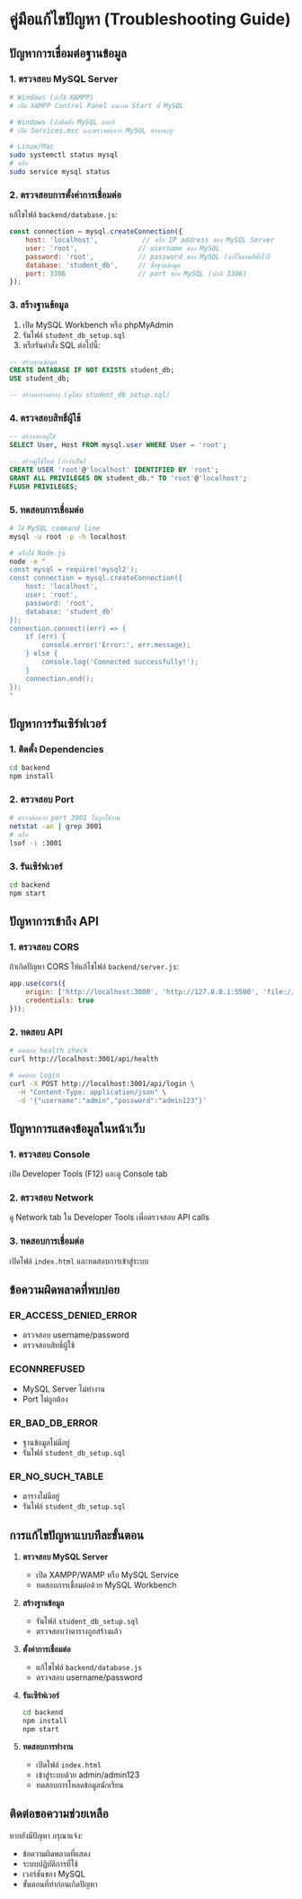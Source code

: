 # คู่มือแก้ไขปัญหา (Troubleshooting Guide)

## ปัญหาการเชื่อมต่อฐานข้อมูล

### 1. ตรวจสอบ MySQL Server
```bash
# Windows (ถ้าใช้ XAMPP)
# เปิด XAMPP Control Panel และกด Start ที่ MySQL

# Windows (ถ้าติดตั้ง MySQL แยก)
# เปิด Services.msc และตรวจสอบว่า MySQL ทำงานอยู่

# Linux/Mac
sudo systemctl status mysql
# หรือ
sudo service mysql status
```

### 2. ตรวจสอบการตั้งค่าการเชื่อมต่อ
แก้ไขไฟล์ `backend/database.js`:
```javascript
const connection = mysql.createConnection({
    host: 'localhost',           // หรือ IP address ของ MySQL Server
    user: 'root',               // username ของ MySQL
    password: 'root',           // password ของ MySQL (แก้ไขตามที่ตั้งไว้)
    database: 'student_db',     // ชื่อฐานข้อมูล
    port: 3306                  // port ของ MySQL (ปกติ 3306)
});
```

### 3. สร้างฐานข้อมูล
1. เปิด MySQL Workbench หรือ phpMyAdmin
2. รันไฟล์ `student_db_setup.sql`
3. หรือรันคำสั่ง SQL ต่อไปนี้:

```sql
-- สร้างฐานข้อมูล
CREATE DATABASE IF NOT EXISTS student_db;
USE student_db;

-- สร้างตารางต่างๆ (ดูไฟล์ student_db_setup.sql)
```

### 4. ตรวจสอบสิทธิ์ผู้ใช้
```sql
-- ตรวจสอบผู้ใช้
SELECT User, Host FROM mysql.user WHERE User = 'root';

-- สร้างผู้ใช้ใหม่ (ถ้าจำเป็น)
CREATE USER 'root'@'localhost' IDENTIFIED BY 'root';
GRANT ALL PRIVILEGES ON student_db.* TO 'root'@'localhost';
FLUSH PRIVILEGES;
```

### 5. ทดสอบการเชื่อมต่อ
```bash
# ใช้ MySQL command line
mysql -u root -p -h localhost

# หรือใช้ Node.js
node -e "
const mysql = require('mysql2');
const connection = mysql.createConnection({
    host: 'localhost',
    user: 'root',
    password: 'root',
    database: 'student_db'
});
connection.connect((err) => {
    if (err) {
        console.error('Error:', err.message);
    } else {
        console.log('Connected successfully!');
    }
    connection.end();
});
"
```

## ปัญหาการรันเซิร์ฟเวอร์

### 1. ติดตั้ง Dependencies
```bash
cd backend
npm install
```

### 2. ตรวจสอบ Port
```bash
# ตรวจสอบว่า port 3001 ไม่ถูกใช้งาน
netstat -an | grep 3001
# หรือ
lsof -i :3001
```

### 3. รันเซิร์ฟเวอร์
```bash
cd backend
npm start
```

## ปัญหาการเข้าถึง API

### 1. ตรวจสอบ CORS
ถ้าเกิดปัญหา CORS ให้แก้ไขไฟล์ `backend/server.js`:
```javascript
app.use(cors({
    origin: ['http://localhost:3000', 'http://127.0.0.1:5500', 'file://'],
    credentials: true
}));
```

### 2. ทดสอบ API
```bash
# ทดสอบ health check
curl http://localhost:3001/api/health

# ทดสอบ login
curl -X POST http://localhost:3001/api/login \
  -H "Content-Type: application/json" \
  -d '{"username":"admin","password":"admin123"}'
```

## ปัญหาการแสดงข้อมูลในหน้าเว็บ

### 1. ตรวจสอบ Console
เปิด Developer Tools (F12) และดู Console tab

### 2. ตรวจสอบ Network
ดู Network tab ใน Developer Tools เพื่อตรวจสอบ API calls

### 3. ทดสอบการเชื่อมต่อ
เปิดไฟล์ `index.html` และทดสอบการเข้าสู่ระบบ

## ข้อความผิดพลาดที่พบบ่อย

### ER_ACCESS_DENIED_ERROR
- ตรวจสอบ username/password
- ตรวจสอบสิทธิ์ผู้ใช้

### ECONNREFUSED
- MySQL Server ไม่ทำงาน
- Port ไม่ถูกต้อง

### ER_BAD_DB_ERROR
- ฐานข้อมูลไม่มีอยู่
- รันไฟล์ `student_db_setup.sql`

### ER_NO_SUCH_TABLE
- ตารางไม่มีอยู่
- รันไฟล์ `student_db_setup.sql`

## การแก้ไขปัญหาแบบทีละขั้นตอน

1. **ตรวจสอบ MySQL Server**
   - เปิด XAMPP/WAMP หรือ MySQL Service
   - ทดสอบการเชื่อมต่อด้วย MySQL Workbench

2. **สร้างฐานข้อมูล**
   - รันไฟล์ `student_db_setup.sql`
   - ตรวจสอบว่าตารางถูกสร้างแล้ว

3. **ตั้งค่าการเชื่อมต่อ**
   - แก้ไขไฟล์ `backend/database.js`
   - ตรวจสอบ username/password

4. **รันเซิร์ฟเวอร์**
   ```bash
   cd backend
   npm install
   npm start
   ```

5. **ทดสอบการทำงาน**
   - เปิดไฟล์ `index.html`
   - เข้าสู่ระบบด้วย admin/admin123
   - ทดสอบการโหลดข้อมูลนักเรียน

## ติดต่อขอความช่วยเหลือ

หากยังมีปัญหา กรุณาแจ้ง:
- ข้อความผิดพลาดที่แสดง
- ระบบปฏิบัติการที่ใช้
- เวอร์ชันของ MySQL
- ขั้นตอนที่ทำก่อนเกิดปัญหา 